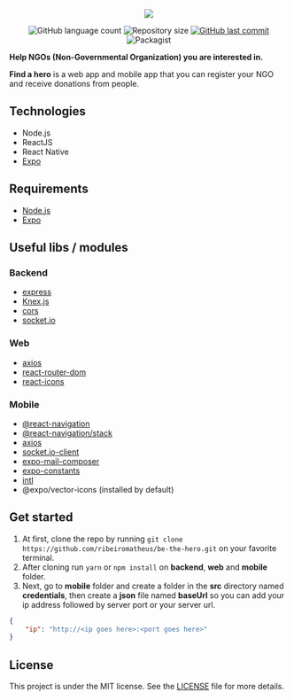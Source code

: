 <div style="text-align: center">
    <img src="https://user-images.githubusercontent.com/41703972/78392178-28627a80-75be-11ea-80bd-19b687100809.png">
</div>

<p style="text-align: center">
  <img alt="GitHub language count" src="https://img.shields.io/github/languages/count/ribeiromatheus/find-a-hero">

  <img alt="Repository size" src="https://img.shields.io/github/repo-size/ribeiromatheus/find-a-hero">
  
  <a href="https://github.com/ribeiromatheus/find-a-hero/commits/master">
    <img alt="GitHub last commit" src="https://img.shields.io/github/last-commit/ribeiromatheus/find-a-hero">
  </a>

  <img alt="Packagist" src="https://img.shields.io/badge/License-MIT-green.svg">
</p>

**Help NGOs (Non-Governmental Organization) you are interested in.**

**Find a hero** is a web app and mobile app that you can register your NGO and receive donations from people.

## Technologies
- Node.js
- ReactJS
- React Native
- [Expo](https://expo.io/learn)

## Requirements
- [Node.js](https://nodejs.org)
- [Expo](https://expo.io/learn)

## Useful libs / modules
### Backend
- [express](https://github.com/expressjs/express)
- [Knex.js](https://github.com/knex/knex)
- [cors](https://github.com/expressjs/cors)
- [socket.io](https://github.com/socketio/socket.io)

### Web
- [axios](https://github.com/axios/axios)
- [react-router-dom](https://github.com/ReactTraining/react-router/tree/master/packages/react-router-dom)
- [react-icons](https://github.com/react-icons/react-icons)

### Mobile
- [@react-navigation](https://reactnavigation.org/docs/getting-started)
- [@react-navigation/stack](https://reactnavigation.org/docs/hello-react-navigation)
- [axios](https://github.com/axios/axios)
- [socket.io-client](https://github.com/socketio/socket.io-client)
- [expo-mail-composer](https://docs.expo.io/versions/latest/sdk/mail-composer/)
- [expo-constants](https://docs.expo.io/versions/latest/sdk/constants/)
- [intl](https://github.com/andyearnshaw/Intl.js#readme)
- @expo/vector-icons (installed by default)

## Get started
1. At first, clone the repo by running `git clone https://github.com/ribeiromatheus/be-the-hero.git` on your favorite terminal.
2. After cloning run `yarn` or `npm install` on **backend**, **web** and **mobile** folder.
3. Next, go to **mobile** folder and create a folder in the **src** directory named **credentials**, then create a **json** file named **baseUrl** so you can add your ip address followed by server port or your server url. 
```json
{
    "ip": "http://<ip goes here>:<port goes here>"
}
```

## License
This project is under the MIT license. See the [LICENSE](https://github.com/ribeiromatheus/be-the-hero/blob/master/LICENSE) file for more details.